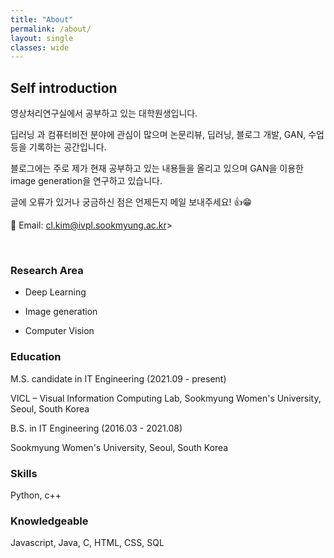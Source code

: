 ```yaml
---
title: "About"
permalink: /about/
layout: single
classes: wide
---
```


## Self introduction

영상처리연구실에서 공부하고 있는 대학원생입니다.

딥러닝 과 컴퓨터비전 분야에 관심이 많으며 논문리뷰, 딥러닝, 블로그 개발, GAN, 수업 등을 기록하는 공간입니다.

블로그에는 주로 제가 현재 공부하고 있는 내용들을 올리고 있으며 GAN을 이용한 image generation을 연구하고 있습니다.

글에 오류가 있거나 궁금하신 점은 언제든지 메일 보내주세요! 👍😁

💌 Email: cl.kim@ivpl.sookmyung.ac.kr> 

<br>

### Research Area

- Deep Learning

- Image generation

- Computer Vision

### Education

M.S. candidate in IT Engineering (2021.09 - present)

VICL – Visual Information Computing Lab, Sookmyung Women's University, Seoul, South Korea


B.S. in IT Engineering (2016.03 - 2021.08)

Sookmyung Women's University, Seoul, South Korea


### Skills

Python, c++

### Knowledgeable

Javascript, Java, C, HTML, CSS, SQL


